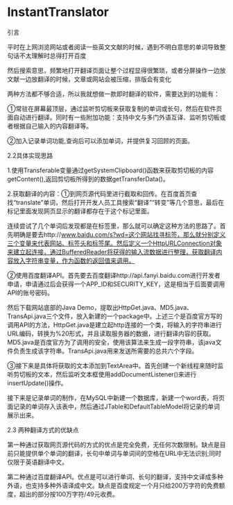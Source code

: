 # InstantTranslator
引言

平时在上网浏览网站或者阅读一些英文文献的时候，遇到不明白意思的单词导致整句话不太理解时总得打开百度

然后搜索意思，频繁地打开翻译页面让整个过程显得很繁琐，或者分屏操作一边放文献一边放翻译的时候，文章或网站会被压缩，排版会有变化

两种方法都不够合适，所以我就想做一款即时翻译的软件，需要达到的功能有：

①常驻在屏幕最顶层，通过监听剪切板来获取复制的单词或长句，然后在软件页面自动进行翻译。同时有一些附加功能：支持中文与多门外语互译、监听剪切板或者根据自己输入的内容翻译等。

②加入记录单词功能,查询后可以添加单词，并提供复习回顾的页面。

2.2具体实现思路

1.使用Transferable变量通过getSystemClipboard()函数来获取剪切板的内容getContent(),返回剪切板所得到的数据getTransferData()。

2.获取翻译的内容：①到网页源代码里进行截取和回传。在百度首页查找“translate”单词，然后打开开发人员工具搜索“翻译”“转变”等几个意思，最后在标记<span class=”op_dict_text2”></span>里面发现网页显示的翻译都存在于这个标记里面。

连续尝试了几个单词后发现都是在<span class=”op_dict_text2”></span>标签里，那么就可以确定这种方法的思路了。首先明确是要去http://www.baidu.com/s?wd=这个网站找寻标签，那么就分别定义三个变量来代表网站、标签头和标签尾。然后定义一个HttpURLConnection对象来建立起连接，通过BufferedReader将获得的输入流数据进行整理，获取翻译内容放入字符串变量，作为函数的返回值来调用。

②使用百度翻译API。首先要去百度翻译http://api.fanyi.baidu.com进行开发者申请，申请通过后会获得一个APP_ID和SECURITY_KEY，这是相当于后面要调用API的账号密码。

然后下载网站底部的Java Demo，提取出HttpGet.java、MD5.java、TransApi.java三个文件，放入新建的一个package中。上述三个是百度官方写的调用API的方法，HttpGet.java是建立起http连接的一个类，将输入的字符串进行URL编码，转换为%20形式，并且读取服务器的数据，进行翻译内容的获取。MD5.java是百度官方为了调用的安全，使用该算法来生成一段字符串，该java文件负责生成该字符串。TransApi.java用来发送所需要的总共六个字段。

③接下来是具体将获取的文本添加到TextArea中。首先创建一个新线程来随时监听剪切板的文本，然后监听文本框使用addDocumentListener()来进行insertUpdate()操作。

接下来是记录单词的制作，在MySQL中新建一个数据库，新建一个word表，将页面记录的单词存入该表中，然后通过JTable和DefaultTableModel将记录的单词展示出来。

2.3 两种翻译方式的优缺点

第一种通过获取网页源代码的方式的优点是完全免费，无任何次数限制。缺点是目前只能提供单个单词的翻译，长句中单词与单词间的空格在URL中无法识别;同时仅限于英语翻译中文。

第二种通过百度翻译API。优点是可以进行单词、长句的翻译，支持中文译成多种外语，也支持多种外语译成中文。缺点是百度规定一个月只给200万字符的免费额度，超出的部分按100万字符/49元收费。
